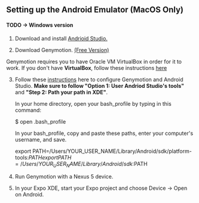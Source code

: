 ## Setting up the Android Emulator (MacOS Only)
#### TODO -> Windows version


1) Download and install [Andrioid Studio.](https://developer.android.com/studio/index.html)

2) Download Genymotion. [(Free Version)](https://www.genymotion.com/fun-zone/)

Genymotion requires you to have Oracle VM VirtualBox in order for it to work. If you don't have **VirtualBox**, follow these instructions [here](https://docs.genymotion.com/Content/01_Get_Started/Installation.htm)

3) Follow these [instructions](https://docs.expo.io/versions/latest/guides/genymotion.html#genymotion) here to configure Genymotion and Android Studio. **Make sure to follow "Option 1: User Andriod Studio's tools"** and **"Step 2: Path your path in XDE"**.

	In your home directory, open your bash_profile by typing in this command:

	$ open .bash_profile

	In your bash_profile, copy and paste these paths, enter your computer's username, and save.

	export PATH=/Users/YOUR_USER_NAME/Library/Android/sdk/platform-tools:$PATH
	export PATH=/Users/YOUR_USER_NAME/Library/Android/sdk:$PATH

4) Run Genymotion with a Nexus 5 device.

5) In your Expo XDE, start your Expo project and choose Device -> Open on Android. 
